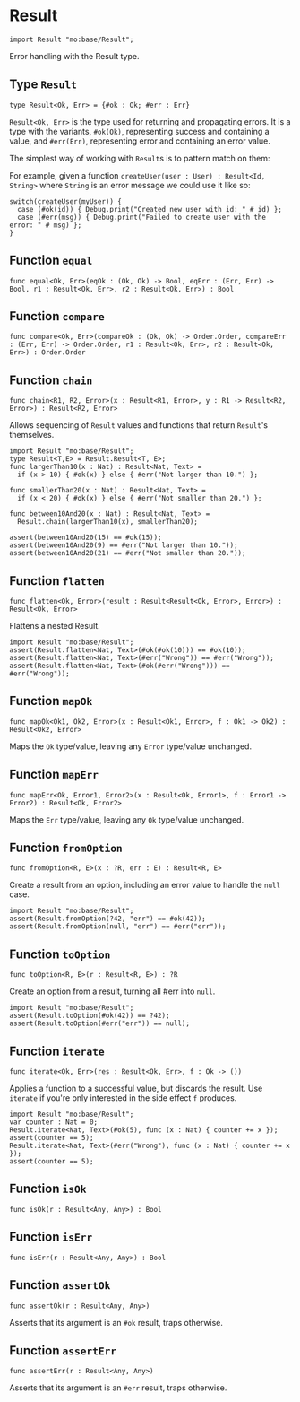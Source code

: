 # Result

```motoko name=import
import Result "mo:base/Result";
```

Error handling with the Result type.

## Type `Result`
```motoko no-repl
type Result<Ok, Err> = {#ok : Ok; #err : Err}
```

`Result<Ok, Err>` is the type used for returning and propagating errors. It
is a type with the variants, `#ok(Ok)`, representing success and containing
a value, and `#err(Err)`, representing error and containing an error value.

The simplest way of working with `Result`s is to pattern match on them:

For example, given a function `createUser(user : User) : Result<Id, String>`
where `String` is an error message we could use it like so:
```motoko no-repl
switch(createUser(myUser)) {
  case (#ok(id)) { Debug.print("Created new user with id: " # id) };
  case (#err(msg)) { Debug.print("Failed to create user with the error: " # msg) };
}
```

## Function `equal`
```motoko no-repl
func equal<Ok, Err>(eqOk : (Ok, Ok) -> Bool, eqErr : (Err, Err) -> Bool, r1 : Result<Ok, Err>, r2 : Result<Ok, Err>) : Bool
```


## Function `compare`
```motoko no-repl
func compare<Ok, Err>(compareOk : (Ok, Ok) -> Order.Order, compareErr : (Err, Err) -> Order.Order, r1 : Result<Ok, Err>, r2 : Result<Ok, Err>) : Order.Order
```


## Function `chain`
```motoko no-repl
func chain<R1, R2, Error>(x : Result<R1, Error>, y : R1 -> Result<R2, Error>) : Result<R2, Error>
```

Allows sequencing of `Result` values and functions that return
`Result`'s themselves.
```motoko
import Result "mo:base/Result";
type Result<T,E> = Result.Result<T, E>;
func largerThan10(x : Nat) : Result<Nat, Text> =
  if (x > 10) { #ok(x) } else { #err("Not larger than 10.") };

func smallerThan20(x : Nat) : Result<Nat, Text> =
  if (x < 20) { #ok(x) } else { #err("Not smaller than 20.") };

func between10And20(x : Nat) : Result<Nat, Text> =
  Result.chain(largerThan10(x), smallerThan20);

assert(between10And20(15) == #ok(15));
assert(between10And20(9) == #err("Not larger than 10."));
assert(between10And20(21) == #err("Not smaller than 20."));
```

## Function `flatten`
```motoko no-repl
func flatten<Ok, Error>(result : Result<Result<Ok, Error>, Error>) : Result<Ok, Error>
```

Flattens a nested Result.

```motoko
import Result "mo:base/Result";
assert(Result.flatten<Nat, Text>(#ok(#ok(10))) == #ok(10));
assert(Result.flatten<Nat, Text>(#err("Wrong")) == #err("Wrong"));
assert(Result.flatten<Nat, Text>(#ok(#err("Wrong"))) == #err("Wrong"));
```

## Function `mapOk`
```motoko no-repl
func mapOk<Ok1, Ok2, Error>(x : Result<Ok1, Error>, f : Ok1 -> Ok2) : Result<Ok2, Error>
```

Maps the `Ok` type/value, leaving any `Error` type/value unchanged.

## Function `mapErr`
```motoko no-repl
func mapErr<Ok, Error1, Error2>(x : Result<Ok, Error1>, f : Error1 -> Error2) : Result<Ok, Error2>
```

Maps the `Err` type/value, leaving any `Ok` type/value unchanged.

## Function `fromOption`
```motoko no-repl
func fromOption<R, E>(x : ?R, err : E) : Result<R, E>
```

Create a result from an option, including an error value to handle the `null` case.
```motoko
import Result "mo:base/Result";
assert(Result.fromOption(?42, "err") == #ok(42));
assert(Result.fromOption(null, "err") == #err("err"));
```

## Function `toOption`
```motoko no-repl
func toOption<R, E>(r : Result<R, E>) : ?R
```

Create an option from a result, turning all #err into `null`.
```motoko
import Result "mo:base/Result";
assert(Result.toOption(#ok(42)) == ?42);
assert(Result.toOption(#err("err")) == null);
```

## Function `iterate`
```motoko no-repl
func iterate<Ok, Err>(res : Result<Ok, Err>, f : Ok -> ())
```

Applies a function to a successful value, but discards the result. Use
`iterate` if you're only interested in the side effect `f` produces.

```motoko
import Result "mo:base/Result";
var counter : Nat = 0;
Result.iterate<Nat, Text>(#ok(5), func (x : Nat) { counter += x });
assert(counter == 5);
Result.iterate<Nat, Text>(#err("Wrong"), func (x : Nat) { counter += x });
assert(counter == 5);
```

## Function `isOk`
```motoko no-repl
func isOk(r : Result<Any, Any>) : Bool
```


## Function `isErr`
```motoko no-repl
func isErr(r : Result<Any, Any>) : Bool
```


## Function `assertOk`
```motoko no-repl
func assertOk(r : Result<Any, Any>)
```

Asserts that its argument is an `#ok` result, traps otherwise.

## Function `assertErr`
```motoko no-repl
func assertErr(r : Result<Any, Any>)
```

Asserts that its argument is an `#err` result, traps otherwise.
